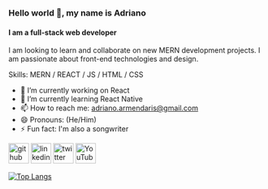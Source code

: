 ### Hello world 👋, my name is Adriano
#### I am a full-stack web developer
I am looking to learn and collaborate on new MERN development projects. I am passionate about front-end technologies and design.

Skills: MERN / REACT / JS / HTML / CSS

- 🔭 I’m currently working on React 
- 🌱 I’m currently learning React Native 
- 📫 How to reach me: adriano.armendaris@gmail.com 
- 😄 Pronouns: (He/Him) 
- ⚡ Fun fact: I'm also a songwriter 


[<img src='https://cdn.jsdelivr.net/npm/simple-icons@3.0.1/icons/github.svg' alt='github' height='40'>](https://github.com/AdrianoArmen)  [<img src='https://cdn.jsdelivr.net/npm/simple-icons@3.0.1/icons/linkedin.svg' alt='linkedin' height='40'>](https://www.linkedin.com/in/adriano-armendaris/)  [<img src='https://cdn.jsdelivr.net/npm/simple-icons@3.0.1/icons/twitter.svg' alt='twitter' height='40'>](https://twitter.com/Adriano99311656)  [<img src='https://cdn.jsdelivr.net/npm/simple-icons@3.0.1/icons/youtube.svg' alt='YouTube' height='40'>](https://www.youtube.com/channel/UC6jtQcnduCGlxYMoONbt5_A)  

[![Top Langs](https://github-readme-stats.vercel.app/api/top-langs/?username=AdrianoArmen)](https://github.com/anuraghazra/github-readme-stats)



<!--
**AdrianoArmen/AdrianoArmen** is a ✨ _special_ ✨ repository because its `README.md` (this file) appears on your GitHub profile.

Here are some ideas to get you started:

- 🔭 I’m currently working on ...React
- 🌱 I’m currently learning ...
- 👯 I’m looking to collaborate on ...
- 🤔 I’m looking for help with ...
- 💬 Ask me about ...
- 📫 How to reach me: ...
- 😄 Pronouns: ...
- ⚡ Fun fact: ...
-->
